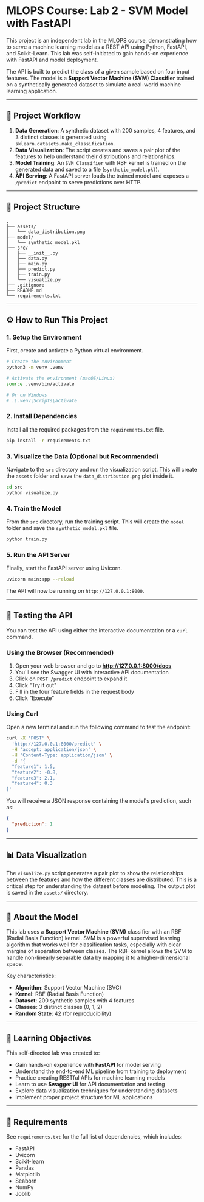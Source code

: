 # MLOPS Course: Lab 2 - SVM Model with FastAPI

This project is an independent lab in the MLOPS course, demonstrating how to serve a machine learning model as a REST API using Python, FastAPI, and Scikit-Learn. This lab was self-initiated to gain hands-on experience with FastAPI and model deployment.

The API is built to predict the class of a given sample based on four input features. The model is a **Support Vector Machine (SVM) Classifier** trained on a synthetically generated dataset to simulate a real-world machine learning application.

---

## 🚀 Project Workflow

1. **Data Generation**: A synthetic dataset with 200 samples, 4 features, and 3 distinct classes is generated using `sklearn.datasets.make_classification`.
2. **Data Visualization**: The script creates and saves a pair plot of the features to help understand their distributions and relationships.
3. **Model Training**: An `SVM Classifier` with RBF kernel is trained on the generated data and saved to a file (`synthetic_model.pkl`).
4. **API Serving**: A FastAPI server loads the trained model and exposes a `/predict` endpoint to serve predictions over HTTP.


---

## 📁 Project Structure

```
.
├── assets/
│   └── data_distribution.png
├── model/
│   └── synthetic_model.pkl
├── src/
│   ├── __init__.py
│   ├── data.py
│   ├── main.py
│   ├── predict.py
│   ├── train.py
│   └── visualize.py
├── .gitignore
├── README.md
└── requirements.txt
```

---

## ⚙️ How to Run This Project

### 1. Setup the Environment

First, create and activate a Python virtual environment.

```bash
# Create the environment
python3 -m venv .venv

# Activate the environment (macOS/Linux)
source .venv/bin/activate

# Or on Windows
# .\.venv\Scripts\activate
```

### 2. Install Dependencies

Install all the required packages from the `requirements.txt` file.

```bash
pip install -r requirements.txt
```

### 3. Visualize the Data (Optional but Recommended)

Navigate to the `src` directory and run the visualization script. This will create the `assets` folder and save the `data_distribution.png` plot inside it.

```bash
cd src
python visualize.py
```

### 4. Train the Model

From the `src` directory, run the training script. This will create the `model` folder and save the `synthetic_model.pkl` file.

```bash
python train.py
```

### 5. Run the API Server

Finally, start the FastAPI server using Uvicorn.

```bash
uvicorn main:app --reload
```

The API will now be running on `http://127.0.0.1:8000`.

---

## 🧪 Testing the API

You can test the API using either the interactive documentation or a `curl` command.

### Using the Browser (Recommended)

1. Open your web browser and go to **http://127.0.0.1:8000/docs**
2. You'll see the Swagger UI with interactive API documentation
3. Click on `POST /predict` endpoint to expand it
4. Click "Try it out"
5. Fill in the four feature fields in the request body
6. Click "Execute"

### Using Curl

Open a new terminal and run the following command to test the endpoint:

```bash
curl -X 'POST' \
  'http://127.0.0.1:8000/predict' \
  -H 'accept: application/json' \
  -H 'Content-Type: application/json' \
  -d '{
  "feature1": 1.5,
  "feature2": -0.8,
  "feature3": 2.1,
  "feature4": 0.3
}'
```

You will receive a JSON response containing the model's prediction, such as:

```json
{
  "prediction": 1
}
```

---

## 📊 Data Visualization

The `visualize.py` script generates a pair plot to show the relationships between the features and how the different classes are distributed. This is a critical step for understanding the dataset before modeling. The output plot is saved in the `assets/` directory.

---

## 🤖 About the Model

This lab uses a **Support Vector Machine (SVM)** classifier with an RBF (Radial Basis Function) kernel. SVM is a powerful supervised learning algorithm that works well for classification tasks, especially with clear margins of separation between classes. The RBF kernel allows the SVM to handle non-linearly separable data by mapping it to a higher-dimensional space.

Key characteristics:
- **Algorithm**: Support Vector Machine (SVC)
- **Kernel**: RBF (Radial Basis Function)
- **Dataset**: 200 synthetic samples with 4 features
- **Classes**: 3 distinct classes (0, 1, 2)
- **Random State**: 42 (for reproducibility)

---

## 🎯 Learning Objectives

This self-directed lab was created to:
- Gain hands-on experience with **FastAPI** for model serving
- Understand the end-to-end ML pipeline from training to deployment
- Practice creating RESTful APIs for machine learning models
- Learn to use **Swagger UI** for API documentation and testing
- Explore data visualization techniques for understanding datasets
- Implement proper project structure for ML applications

---

## 📝 Requirements

See `requirements.txt` for the full list of dependencies, which includes:
- FastAPI
- Uvicorn
- Scikit-learn
- Pandas
- Matplotlib
- Seaborn
- NumPy
- Joblib